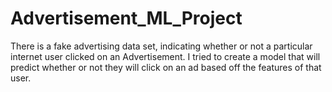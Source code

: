 # Advertisement_ML_Project
There is a fake advertising data set, indicating whether or not a particular internet user clicked on an Advertisement. I tried to create a model that will predict whether or not they will click on an ad based off the features of that user.
